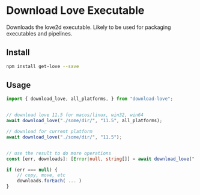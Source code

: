 # Download Love Executable

Downloads the love2d executable. Likely to be used for packaging executables and pipelines.

## Install

```sh
npm install get-love --save
```

## Usage

```ts
import { download_love, all_platforms, } from "download-love";


// download love 11.5 for macos/linux, win32, win64
await download_love("./some/dir/", "11.5", all_platforms);

// download for current platform
await download_love("./some/dir/", "11.5");


// use the result to do more operations
const [err, downloads]: [Error|null, string[]] = await download_love("./some/dir/", "11.5");

if (err === null) {
    // copy, move, etc
    downloads.forEach( ... )
}

```
